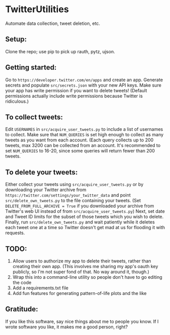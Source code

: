 # TwitterUtilities
Automate data collection, tweet deletion, etc.

## Setup:
Clone the repo; use pip to pick up rauth, pytz, ujson.

## Getting started:
Go to `https://developer.twitter.com/en/apps` and create an app. Generate secrets and populate `src/secrets.json` with your new API keys. Make sure your app has write permission if you want to delete tweets! (Default permissions actually include write permissions because Twitter is ridiculous.)

## To collect tweets:
Edit `USERNAMES` in `src/acquire_user_tweets.py` to include a list of usernames to collect. Make sure that `NUM_QUERIES` is set high enough to collect as many tweets as you want from each account. (Each query collects up to 200 tweets, max 3200 can be collected from an account. It's recommended to set `NUM_QUERIES` to 16-20, since some queries will return fewer than 200 tweets.

## To delete your tweets:
Either collect your tweets using `src/acquire_user_tweets.py` or by downloading your Twitter archive from `https://twitter.com/settings/your_twitter_data` and point `src/delete_own_tweets.py` to the file containing your tweets. (Set `DELETE_FROM_FULL_ARCHIVE = True` if you downloaded your archive from Twitter's web UI instead of from `src/acquire_user_tweets.py`) Next, set date and Tweet ID limits for the subset of those tweets which you wish to delete. Finally, run `src/delete_own_tweets.py` and wait patiently while it deletes each tweet one at a time so Twitter doesn't get mad at us for flooding it with requests.


## TODO:
1) Allow users to authorize my app to delete their tweets, rather than creating their own app. (This involves me sharing my app's oauth key publicly, so I'm not super fond of that. No way around it, though.)
2) Wrap this into a command-line utility so people don't have to go editing the code
3) Add a requirements.txt file 
4) Add fun features for generating pattern-of-life plots and the like

## Gratitude:
If you like this software, say nice things about me to people you know. If I wrote software you like, it makes me a good person, right?

